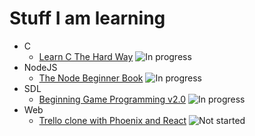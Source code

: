 # Stuff I am learning

- C
  - [Learn C The Hard Way](http://c.learncodethehardway.org/book/) ![In progress](https://img.shields.io/badge/>-in%20progress-yellow.svg)
- NodeJS
  - [The Node Beginner Book](http://www.nodebeginner.org/) ![In progress](https://img.shields.io/badge/>-in%20progress-yellow.svg)
- SDL
  - [Beginning Game Programming v2.0](http://lazyfoo.net/tutorials/SDL/index.php) ![In progress](https://img.shields.io/badge/>-in%20progress-yellow.svg) 
- Web
  - [Trello clone with Phoenix and React](https://blog.diacode.com/trello-clone-with-phoenix-and-react-pt-1) ![Not started](https://img.shields.io/badge/>-not%20started-blue.svg)


